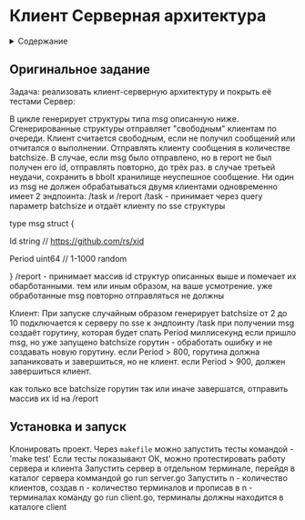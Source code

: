 # Клиент Серверная архитектура
<details>
  <summary>Содержание</summary>
  <ol>
    <li><a href="#оригинальное-задание">Оригинальное задание</a></li>
    <li><a href="#установка-и-запуск">Установка и запуск</a></li>
  </ol>
</details>

## Оригинальное задание

Задача: реализовать клиент-серверную архитектуру и покрыть её тестами
Сервер:

В цикле генерирует структуры типа msg описанную ниже. Сгенерированные структуры отправляет "свободным" клиентам по очереди. Клиент считается свободным, если не получил сообщений или отчитался о выполнении. Отправлять клиенту сообщения в количестве batchsize. В случае, если msg было отправлено, но в report не был получен его id, отправлять повторно, до трёх раз. в случае третьей неудачи, сохранить в bbolt хранилище неуспешное сообщение. Ни один из msg не должен обрабатываться двумя клиентами одновременно
имеет 2 эндпоинта: /task и /report
/task - принимает через query параметр batchsize и отдаёт клиенту по sse структуры 

type msg struct {

Id string // https://github.com/rs/xid

Period uint64 // 1-1000 random

}
/report - принимает массив id структур описанных выше и помечает их обарботанными. тем или иным образом, на ваше усмотрение. уже обработанные msg повторно отправляться не должны

Клиент:
При запуске случайным образом генерирует batchsize от 2 до 10
подключается к серверу по sse к эндпоинту /task
при получении msg создаёт горутину, которая будет спать Period миллисекунд
если пришло msg, но уже запущено batchsize горутин - обработать ошибку и не создавать новую горутину.
если Period > 800, горутина должна запаниковать и завершиться, но не клиент.
если Period > 900, должен завершиться клиент.

как только все batchsize горутин так или иначе завершатся, отправить массив их id на /report

## Установка и запуск

Клонировать проект.
Через `makefile` можно запустить тесты командой - 'make test'
Если тесты показывают ОК, можно протестировать работу сервера и клиента
Запустить сервер в отдельном терминале, перейдя в каталог сервера коммандой go run server.go
Запустить n - количество клиентов, создав n - количество терминалов и прописав в n - терминалах команду go run client.go, терминалы должны находится в каталоге client